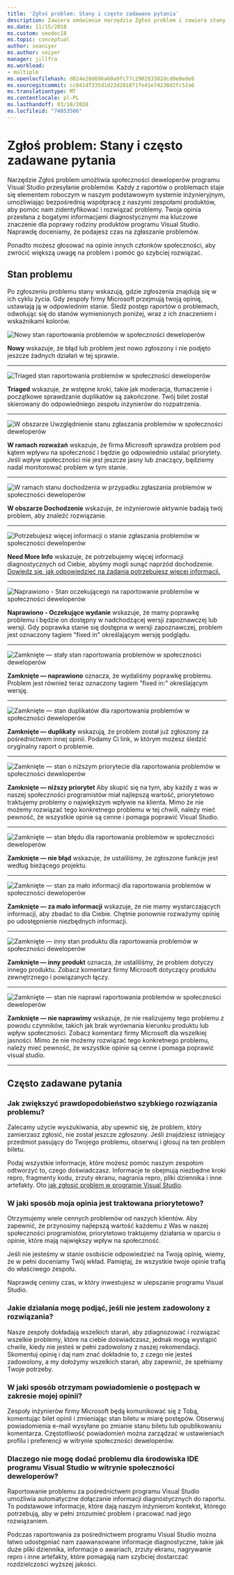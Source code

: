 ```yaml
---
title: 'Zgłoś problem: Stany i często zadawane pytania'
description: Zawiera omówienie narzędzia Zgłoś problem i zawiera stany problemów i definicje
ms.date: 11/15/2018
ms.custom: seodec18
ms.topic: conceptual
author: seaniyer
ms.author: seiyer
manager: jillfra
ms.workload:
- multiple
ms.openlocfilehash: d024e28d696a60a9fc77c290283382dcd0e0ede8
ms.sourcegitcommit: cc841df335d1d22d281871fe41e74238d2fc52a6
ms.translationtype: MT
ms.contentlocale: pl-PL
ms.lasthandoff: 03/18/2020
ms.locfileid: "74853506"
---
```

# <a name="report-a-problem-states-and-faq"></a>Zgłoś problem: Stany i często zadawane pytania

Narzędzie Zgłoś problem umożliwia społeczności deweloperów programu Visual Studio przesyłanie problemów. Każdy z raportów o problemach staje się elementem roboczym w naszym podstawowym systemie inżynieryjnym, umożliwiając bezpośrednią współpracę z naszymi zespołami produktów, aby pomóc nam zidentyfikować i rozwiązać problemy. Twoja opinia przesłana z bogatymi informacjami diagnostycznymi ma kluczowe znaczenie dla poprawy rodziny produktów programu Visual Studio. Naprawdę doceniamy, że podajesz czas na zgłaszanie problemów.

Ponadto możesz głosować na opinie innych członków społeczności, aby zwrócić większą uwagę na problem i pomóc go szybciej rozwiązać.

## <a name="problem-status"></a>Stan problemu

Po zgłoszeniu problemu stany wskazują, gdzie zgłoszenia znajdują się w ich cyklu życia. Gdy zespoły firmy Microsoft przejmują twoją opinię, ustawiają ją w odpowiednim stanie.  Śledź postęp raportów o problemach, odwołując się do stanów wymienionych poniżej, wraz z ich znaczeniem i wskaźnikami kolorów.

![Nowy stan raportowania problemów w społeczności deweloperów](../ide/media/ProblemStates/New.jpg)

**Nowy** wskazuje, że błąd lub problem jest nowo zgłoszony i nie podjęto jeszcze żadnych działań w tej sprawie.

- - -

![Triaged stan raportowania problemów w społeczności deweloperów](../ide/media/ProblemStates/Triaged.jpg)

**Triaged** wskazuje, że wstępne kroki, takie jak moderacja, tłumaczenie i początkowe sprawdzanie duplikatów są zakończone. Twój bilet został skierowany do odpowiedniego zespołu inżynierów do rozpatrzenia.

- - -

![W obszarze Uwzględnienie stanu zgłaszania problemów w społeczności deweloperów](../ide/media/ProblemStates/UnderConsideration.jpg)

**W ramach rozważań** wskazuje, że firma Microsoft sprawdza problem pod kątem wpływu na społeczność i będzie go odpowiednio ustalać priorytety. Jeśli wpływ społeczności nie jest jeszcze jasny lub znaczący, będziemy nadal monitorować problem w tym stanie.

- - -

![W ramach stanu dochodzenia w przypadku zgłaszania problemów w społeczności deweloperów](../ide/media/ProblemStates/UnderInvestigation.jpg)

**W obszarze Dochodzenie** wskazuje, że inżynierowie aktywnie badają twój problem, aby znaleźć rozwiązanie.

- - -

![Potrzebujesz więcej informacji o stanie zgłaszania problemów w społeczności deweloperów](../ide/media/ProblemStates/NeedMoreInfo.jpg)

**Need More Info** wskazuje, że potrzebujemy więcej informacji diagnostycznych od Ciebie, abyśmy mogli sunąć naprzód dochodzenie.  [Dowiedz się, jak odpowiedzieć na żądania potrzebujesz więcej informacji.](./how-to-report-a-problem-with-visual-studio.md#when-further-information-is-needed-need-more-info)

- - -

![Naprawiono - Stan oczekującego na raportowanie problemów w społeczności deweloperów](../ide/media/ProblemStates/FixedPendingRelease.jpg)

**Naprawiono - Oczekujące wydanie** wskazuje, że mamy poprawkę problemu i będzie on dostępny w nadchodzącej wersji zapoznawczej lub wersji.  Gdy poprawka stanie się dostępna w wersji zapoznawczej, problem jest oznaczony tagiem "fixed in" określającym wersję podglądu.

- - -

![Zamknięte — stały stan raportowania problemów w społeczności deweloperów](../ide/media/ProblemStates/ClosedFixed.jpg)

**Zamknięte — naprawiono** oznacza, że wydaliśmy poprawkę problemu. Problem jest również teraz oznaczony tagiem "fixed in:" określającym wersję.

- - -

![Zamknięte — stan duplikatów dla raportowania problemów w społeczności deweloperów](../ide/media/ProblemStates/ClosedDuplicate.jpg)

**Zamknięte — duplikaty** wskazują, że problem został już zgłoszony za pośrednictwem innej opinii. Podamy Ci link, w którym możesz śledzić oryginalny raport o problemie.

- - -

![Zamknięte — stan o niższym priorytecie dla raportowania problemów w społeczności deweloperów](../ide/media/ProblemStates/ClosedLowerPriority.jpg)

**Zamknięte — niższy priorytet** Aby skupić się na tym, aby każdy z was w naszej społeczności programistów miał najlepszą wartość, priorytetowo traktujemy problemy o największym wpływie na klienta. Mimo że nie możemy rozwiązać tego konkretnego problemu w tej chwili, należy mieć pewność, że wszystkie opinie są cenne i pomaga poprawić Visual Studio.

- - -

![Zamknięte — stan błędu dla raportowania problemów w społeczności deweloperów](../ide/media/ProblemStates/ClosedNotABug.jpg)

**Zamknięte — nie błąd** wskazuje, że ustaliliśmy, że zgłoszone funkcje jest według bieżącego projektu.

- - -

![Zamknięte — stan za mało informacji dla raportowania problemów w społeczności deweloperów](../ide/media/ProblemStates/ClosedNotEnoughInfo.jpg)

**Zamknięte — za mało informacji** wskazuje, że nie mamy wystarczających informacji, aby zbadać to dla Ciebie. Chętnie ponownie rozważymy opinię po udostępnienie niezbędnych informacji.

- - -

![Zamknięte — inny stan produktu dla raportowania problemów w społeczności deweloperów](../ide/media/ProblemStates/ClosedOtherProduct.jpg)

**Zamknięte — inny produkt** oznacza, że ustaliliśmy, że problem dotyczy innego produktu. Zobacz komentarz firmy Microsoft dotyczący produktu zewnętrznego i powiązanych łączy.

- - -

![Zamknięte — stan nie naprawi raportowania problemów w społeczności deweloperów](../ide/media/ProblemStates/ClosedWontFix.jpg)

**Zamknięte — nie naprawimy** wskazuje, że nie realizujemy tego problemu z powodu czynników, takich jak brak wyrównania kierunku produktu lub wpływ społeczności. Zobacz komentarz firmy Microsoft dla wszelkiej jasności.  Mimo że nie możemy rozwiązać tego konkretnego problemu, należy mieć pewność, że wszystkie opinie są cenne i pomaga poprawić visual studio.

- - -

## <a name="faq"></a>Często zadawane pytania

### <a name="how-can-i-increase-the-chance-of-my-problem-getting-resolved-quickly"></a>Jak zwiększyć prawdopodobieństwo szybkiego rozwiązania problemu?

Zalecamy użycie wyszukiwania, aby upewnić się, że problem, który zamierzasz zgłosić, nie został jeszcze zgłoszony. Jeśli znajdziesz istniejący przedmiot pasujący do Twojego problemu, obserwuj i głosuj na ten problem biletu.

Podaj wszystkie informacje, które możesz pomóc naszym zespołom odtworzyć to, czego doświadczasz.  Informacje te obejmują niezbędne kroki repro, fragmenty kodu, zrzuty ekranu, nagrania repro, pliki dziennika i inne artefakty.  Oto [jak zgłosić problem w programie Visual Studio](./how-to-report-a-problem-with-visual-studio.md).

### <a name="how-is-my-feedback-prioritized"></a>W jaki sposób moja opinia jest traktowana priorytetowo?

Otrzymujemy wiele cennych problemów od naszych klientów. Aby zapewnić, że przynosimy najlepszą wartość każdemu z Was w naszej społeczności programistów, priorytetowo traktujemy działania w oparciu o opinie, które mają największy wpływ na społeczność.

Jeśli nie jesteśmy w stanie osobiście odpowiedzieć na Twoją opinię, wiemy, że w pełni doceniamy Twój wkład. Pamiętaj, że wszystkie twoje opinie trafią do właściwego zespołu.

Naprawdę cenimy czas, w który inwestujesz w ulepszanie programu Visual Studio.

### <a name="what-actions-can-i-take-if-im-not-satisfied-with-the-resolution"></a>Jakie działania mogę podjąć, jeśli nie jestem zadowolony z rozwiązania?

Nasze zespoły dokładają wszelkich starań, aby zdiagnozować i rozwiązać wszelkie problemy, które na ciebie doświadczasz, jednak mogą wystąpić chwile, kiedy nie jesteś w pełni zadowolony z naszej rekomendacji. Skomentuj opinię i daj nam znać dokładnie to, z czego nie jesteś zadowolony, a my dołożymy wszelkich starań, aby zapewnić, że spełniamy Twoje potrzeby.

### <a name="how-will-i-get-notified-of-progress-on-my-feedback"></a>W jaki sposób otrzymam powiadomienie o postępach w zakresie mojej opinii?

Zespoły inżynierów firmy Microsoft będą komunikować się z Tobą, komentując bilet opinii i zmieniając stan biletu w miarę postępów. Obserwuj powiadomienia e-mail wysyłane po zmianie stanu biletu lub opublikowaniu komentarza.  Częstotliwość powiadomień można zarządzać w ustawieniach profilu i preferencji w witrynie społeczności deweloperów.

### <a name="why-cant-i-add-a-problem-for-visual-studio-ide-on-the-developer-community-website"></a>Dlaczego nie mogę dodać problemu dla środowiska IDE programu Visual Studio w witrynie społeczności deweloperów?

Raportowanie problemu za pośrednictwem programu Visual Studio umożliwia automatyczne dołączanie informacji diagnostycznych do raportu. To podstawowe informacje, które dają naszym inżynierom kontekst, którego potrzebują, aby w pełni zrozumieć problem i pracować nad jego rozwiązaniem.

Podczas raportowania za pośrednictwem programu Visual Studio można łatwo udostępniać nam zaawansowane informacje diagnostyczne, takie jak duże pliki dziennika, informacje o awariach, zrzuty ekranu, nagrywanie repro i inne artefakty, które pomagają nam szybciej dostarczać rozdzielczości wyższej jakości.
